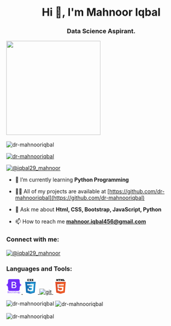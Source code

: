 <h1 align="center">Hi 👋, I'm Mahnoor Iqbal</h1>
<h3 align="center">Data Science Aspirant.</h3>
<img src="https://cdn.dribbble.com/users/1668950/screenshots/3863114/rodoshi.gif" height=250px width=250px/ alignment="centre" >

<p align="left"> <img src="https://komarev.com/ghpvc/?username=dr-mahnooriqbal&label=Profile%20views&color=0e75b6&style=flat" alt="dr-mahnooriqbal" /> </p>

<p align="left"> <a href="https://github.com/ryo-ma/github-profile-trophy"><img src="https://github-profile-trophy.vercel.app/?username=dr-mahnooriqbal" alt="dr-mahnooriqbal" /></a> </p>

<p align="left"> <a href="https://twitter.com/@iqbal29_mahnoor" target="blank"><img src="https://img.shields.io/twitter/follow/@iqbal29_mahnoor?logo=twitter&style=for-the-badge" alt="@iqbal29_mahnoor" /></a> </p>

- 🌱 I’m currently learning **Python Programming**

- 👨‍💻 All of my projects are available at [https://github.com/dr-mahnooriqbal](https://github.com/dr-mahnooriqbal)

- 💬 Ask me about **Html, CSS, Bootstrap, JavaScript, Python**

- 📫 How to reach me **mahnoor.iqbal456@gmail.com**


<h3 align="left">Connect with me:</h3>
<p align="left">
<a href="https://twitter.com/@iqbal29_mahnoor" target="blank"><img align="center" src="https://raw.githubusercontent.com/rahuldkjain/github-profile-readme-generator/master/src/images/icons/Social/twitter.svg" alt="@iqbal29_mahnoor" height="30" width="40" /></a>
</p>

<h3 align="left">Languages and Tools:</h3>
<p align="left"> <a href="https://getbootstrap.com" target="_blank" rel="noreferrer"> <img src="https://raw.githubusercontent.com/devicons/devicon/master/icons/bootstrap/bootstrap-plain-wordmark.svg" alt="bootstrap" width="40" height="40"/> </a> <a href="https://www.w3schools.com/css/" target="_blank" rel="noreferrer"> <img src="https://raw.githubusercontent.com/devicons/devicon/master/icons/css3/css3-original-wordmark.svg" alt="css3" width="40" height="40"/> </a> <a href="https://git-scm.com/" target="_blank" rel="noreferrer"> <img src="https://www.vectorlogo.zone/logos/git-scm/git-scm-icon.svg" alt="git" width="40" height="40"/> </a> <a href="https://www.w3.org/html/" target="_blank" rel="noreferrer"> <img src="https://raw.githubusercontent.com/devicons/devicon/master/icons/html5/html5-original-wordmark.svg" alt="html5" width="40" height="40"/> </a>  </p>

<p><img align="left" src="https://github-readme-stats.vercel.app/api/top-langs?username=dr-mahnooriqbal&show_icons=true&locale=en&layout=compact" alt="dr-mahnooriqbal" /></p>

<p>&nbsp;<img align="center" src="https://github-readme-stats.vercel.app/api?username=dr-mahnooriqbal&show_icons=true&locale=en" alt="dr-mahnooriqbal" /></p>

<p><img align="center" src="https://github-readme-streak-stats.herokuapp.com/?user=dr-mahnooriqbal&" alt="dr-mahnooriqbal" /></p>

